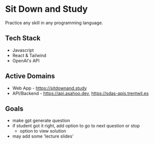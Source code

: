# Sit Down and Study

Practice any skill in any programming language.


## Tech Stack
* Javascript
* React & Tailwind
* OpenAI's API

## Active Domains
* Web App - https://sitdownand.study
* API/Backend - https://api.asahoo.dev, https://sdas-apis.trentwil.es

## Goals
- make gpt generate question
- if student got it right, add option to go to next question or stop
  - option to view solution
- may add some 'lecture slides'
